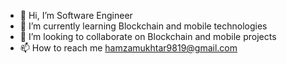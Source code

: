 - 👋 Hi, I’m Software Engineer 
- 🌱 I’m currently learning Blockchain and mobile technologies
- 💞️ I’m looking to collaborate on Blockchain and mobile projects
- 📫 How to reach me hamzamukhtar9819@gmail.com

<!---
hmza98/hmza98 is a ✨ special ✨ repository because its `README.md` (this file) appears on your GitHub profile.
You can click the Preview link to take a look at your changes.
--->
